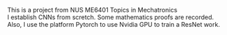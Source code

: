 This is a project from NUS ME6401 Topics in Mechatronics   
I establish CNNs from scretch. Some mathematics proofs are recorded.  
Also, I use the platform Pytorch to use Nvidia GPU to train a ResNet work.
